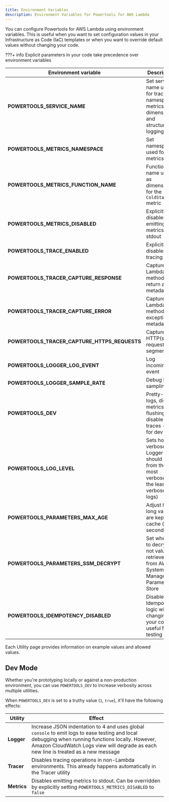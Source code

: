 ```yaml
---
title: Environment Variables
description: Environment Variables for Powertools for AWS Lambda
---
```


<!-- markdownlint-disable MD043 -->

You can configure Powertools for AWS Lambda using environment variables. This is useful when you want to set configuration values in your Infrastructure as Code (IaC) templates or when you want to override default values without changing your code.

???+ info
    Explicit parameters in your code take precedence over environment variables

| Environment variable                         | Description                                                                              | Utility                                | Default                                         |
| -------------------------------------------- |------------------------------------------------------------------------------------------| -------------------------------------- |------------------------------------------------|
| **POWERTOOLS_SERVICE_NAME**                  | Set service name used for tracing namespace, metrics dimension and structured logging    | All                                    | `service_undefined`                             |
| **POWERTOOLS_METRICS_NAMESPACE**             | Set namespace used for metrics                                                           | [Metrics](features/metrics.md)         | `default_namespace`                             |
| **POWERTOOLS_METRICS_FUNCTION_NAME**         | Function name used as dimension for the `ColdStart` metric                               | [Metrics](features/metrics.md)         | [See docs](features/metrics.md#setting-function-name) |
| **POWERTOOLS_METRICS_DISABLED**              | Explicitly disables emitting metrics to stdout                                           | [Metrics](features/metrics.md)         | `false`                                          |
| **POWERTOOLS_TRACE_ENABLED**                 | Explicitly disables tracing                                                              | [Tracer](features/tracer.md)           | `true`                                          |
| **POWERTOOLS_TRACER_CAPTURE_RESPONSE**       | Capture Lambda or method return as metadata.                                             | [Tracer](features/tracer.md)           | `true`                                          |
| **POWERTOOLS_TRACER_CAPTURE_ERROR**          | Capture Lambda or method exception as metadata.                                          | [Tracer](features/tracer.md)           | `true`                                          |
| **POWERTOOLS_TRACER_CAPTURE_HTTPS_REQUESTS** | Capture HTTP(s) requests as segments.                                                    | [Tracer](features/tracer.md)           | `true`                                          |
| **POWERTOOLS_LOGGER_LOG_EVENT**              | Log incoming event                                                                       | [Logger](features/logger.md)           | `false`                                         |
| **POWERTOOLS_LOGGER_SAMPLE_RATE**            | Debug log sampling                                                                       | [Logger](features/logger.md)           | `0`                                             |
| **POWERTOOLS_DEV**                           | Pretty-print logs, disable metrics flushing, and disable traces - use for dev only       | See section below                      | `false`                                         |
| **POWERTOOLS_LOG_LEVEL**                     | Sets how verbose Logger should be, from the most verbose to the least verbose (no logs)  | [Logger](features/logger.md)           | `INFO`                                          |
| **POWERTOOLS_PARAMETERS_MAX_AGE**            | Adjust how long values are kept in cache (in seconds)                                    | [Parameters](features/parameters.md)   | `5`                                             |
| **POWERTOOLS_PARAMETERS_SSM_DECRYPT**        | Set whether to decrypt or not values retrieved from AWS Systems Manager Parameters Store | [Parameters](features/parameters.md)   | `false`                                         |
| **POWERTOOLS_IDEMPOTENCY_DISABLED**          | Disable the Idempotency logic without changing your code, useful for testing             | [Idempotency](features/idempotency.md) | `false`                                         |

Each Utility page provides information on example values and allowed values.

## Dev Mode

Whether you're prototyping locally or against a non-production environment, you can use `POWERTOOLS_DEV` to increase verbosity across multiple utilities.

When `POWERTOOLS_DEV` is set to a truthy value (`1`, `true`), it'll have the following effects:

| Utility           | Effect                                                                                                                                                                                                                                   |
| ----------------- | ---------------------------------------------------------------------------------------------------------------------------------------------------------------------------------------------------------------------------------------- |
| **Logger**        | Increase JSON indentation to 4 and uses global `console` to emit logs to ease testing and local debugging when running functions locally. However, Amazon CloudWatch Logs view will degrade as each new line is treated as a new message |
| **Tracer**        | Disables tracing operations in non-Lambda environments. This already happens automatically in the Tracer utility                                                                                                                         |
| **Metrics**       | Disables emitting metrics to stdout. Can be overridden by explicitly setting `POWERTOOLS_METRICS_DISABLED` to `false`                                                                                                                                 |

